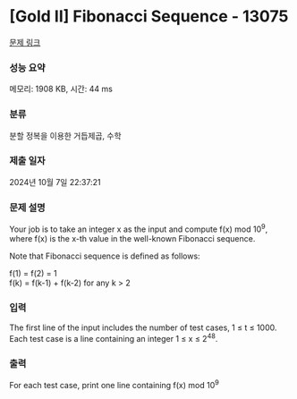 # [Gold II] Fibonacci Sequence - 13075 

[문제 링크](https://www.acmicpc.net/problem/13075) 

### 성능 요약

메모리: 1908 KB, 시간: 44 ms

### 분류

분할 정복을 이용한 거듭제곱, 수학

### 제출 일자

2024년 10월 7일 22:37:21

### 문제 설명

<p>Your job is to take an integer x as the input and compute f(x) mod 10<sup>9</sup>, where f(x) is the x-th value in the well-known Fibonacci sequence. </p>

<p>Note that Fibonacci sequence is defined as follows:</p>

<p>f(1) = f(2) = 1<br>
f(k) = f(k-1) + f(k-2) for any k > 2</p>

### 입력 

 <p>The first line of the input includes the number of test cases, 1 ≤ t ≤ 1000. Each test case is a line containing an integer 1 ≤ x ≤ 2<sup>48</sup>.</p>

### 출력 

 <p>For each test case, print one line containing f(x) mod 10<sup>9</sup></p>

